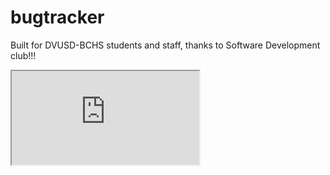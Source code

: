 # bugtracker
Built for DVUSD-BCHS students and staff, thanks to Software Development club!!!

<iframe src="https://josephworks.github.io/HelpDesk/"></iframe>
